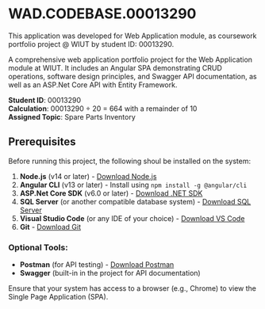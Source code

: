 # WAD.CODEBASE.00013290

This application was developed for Web Application module, as coursework portfolio project @ WIUT by student ID: 00013290.

A comprehensive web application portfolio project for the Web Application module at WIUT. It includes an Angular SPA demonstrating CRUD operations, software design principles, and Swagger API documentation, as well as an ASP.Net Core API with Entity Framework.

**Student ID**: 00013290  
**Calculation**: 00013290 ÷ 20 = 664 with a remainder of 10  
**Assigned Topic**: Spare Parts Inventory 

## Prerequisites

Before running this project, the following shoul be installed on the system:

1. **Node.js** (v14 or later) - [Download Node.js](https://nodejs.org/)
2. **Angular CLI** (v13 or later) - Install using `npm install -g @angular/cli`
3. **ASP.Net Core SDK** (v6.0 or later) - [Download .NET SDK](https://dotnet.microsoft.com/download)
4. **SQL Server** (or another compatible database system) - [Download SQL Server](https://www.microsoft.com/en-us/sql-server/)
5. **Visual Studio Code** (or any IDE of your choice) - [Download VS Code](https://code.visualstudio.com/)
6. **Git** - [Download Git](https://git-scm.com/)

### Optional Tools:
- **Postman** (for API testing) - [Download Postman](https://www.postman.com/)
- **Swagger** (built-in in the project for API documentation)

Ensure that your system has access to a browser (e.g., Chrome) to view the Single Page Application (SPA).


